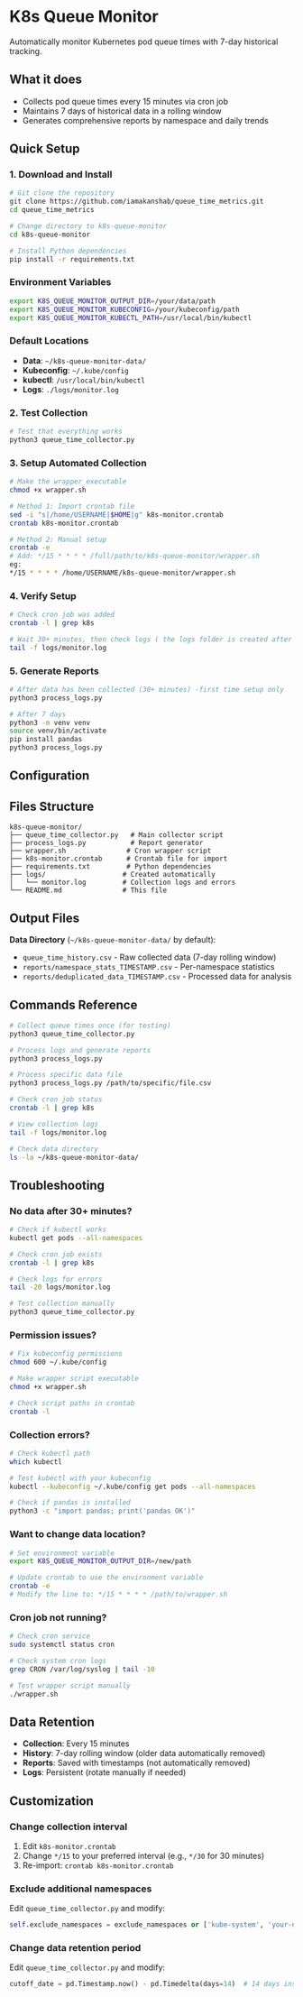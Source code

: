 # K8s Queue Monitor

Automatically monitor Kubernetes pod queue times with 7-day historical tracking.

## What it does

- Collects pod queue times every 15 minutes via cron job
- Maintains 7 days of historical data in a rolling window
- Generates comprehensive reports by namespace and daily trends

## Quick Setup

### 1. Download and Install

```bash
# Git clone the repository
git clone https://github.com/iamakanshab/queue_time_metrics.git
cd queue_time_metrics

# Change directory to k8s-queue-monitor
cd k8s-queue-monitor

# Install Python dependencies
pip install -r requirements.txt
```
### Environment Variables 

```bash
export K8S_QUEUE_MONITOR_OUTPUT_DIR=/your/data/path
export K8S_QUEUE_MONITOR_KUBECONFIG=/your/kubeconfig/path
export K8S_QUEUE_MONITOR_KUBECTL_PATH=/usr/local/bin/kubectl
```

### Default Locations

- **Data**: `~/k8s-queue-monitor-data/`
- **Kubeconfig**: `~/.kube/config`
- **kubectl**: `/usr/local/bin/kubectl`
- **Logs**: `./logs/monitor.log`


### 2. Test Collection 

```bash
# Test that everything works
python3 queue_time_collector.py
```

### 3. Setup Automated Collection

```bash
# Make the wrapper executable
chmod +x wrapper.sh
```

```bash
# Method 1: Import crontab file 
sed -i "s|/home/USERNAME|$HOME|g" k8s-monitor.crontab
crontab k8s-monitor.crontab

# Method 2: Manual setup
crontab -e
# Add: */15 * * * * /full/path/to/k8s-queue-monitor/wrapper.sh
eg:
*/15 * * * * /home/USERNAME/k8s-queue-monitor/wrapper.sh
```

### 4. Verify Setup

```bash
# Check cron job was added
crontab -l | grep k8s

# Wait 30+ minutes, then check logs ( the logs folder is created after running the wrapper.sh script)
tail -f logs/monitor.log
```

### 5. Generate Reports

```bash
# After data has been collected (30+ minutes) -first time setup only
python3 process_logs.py

# After 7 days
python3 -m venv venv
source venv/bin/activate
pip install pandas
python3 process_logs.py
```

## Configuration


## Files Structure

```
k8s-queue-monitor/
├── queue_time_collector.py   # Main collector script
├── process_logs.py           # Report generator
├── wrapper.sh               # Cron wrapper script
├── k8s-monitor.crontab      # Crontab file for import
├── requirements.txt         # Python dependencies
├── logs/                   # Created automatically
│   └── monitor.log         # Collection logs and errors
└── README.md               # This file
```

## Output Files

**Data Directory** (`~/k8s-queue-monitor-data/` by default):
- `queue_time_history.csv` - Raw collected data (7-day rolling window)
- `reports/namespace_stats_TIMESTAMP.csv` - Per-namespace statistics
- `reports/deduplicated_data_TIMESTAMP.csv` - Processed data for analysis

## Commands Reference

```bash
# Collect queue times once (for testing)
python3 queue_time_collector.py

# Process logs and generate reports
python3 process_logs.py

# Process specific data file
python3 process_logs.py /path/to/specific/file.csv

# Check cron job status
crontab -l | grep k8s

# View collection logs
tail -f logs/monitor.log

# Check data directory
ls -la ~/k8s-queue-monitor-data/
```

## Troubleshooting

### No data after 30+ minutes?

```bash
# Check if kubectl works
kubectl get pods --all-namespaces

# Check cron job exists
crontab -l | grep k8s

# Check logs for errors
tail -20 logs/monitor.log

# Test collection manually
python3 queue_time_collector.py
```

### Permission issues?

```bash
# Fix kubeconfig permissions
chmod 600 ~/.kube/config

# Make wrapper script executable
chmod +x wrapper.sh

# Check script paths in crontab
crontab -l
```

### Collection errors?

```bash
# Check kubectl path
which kubectl

# Test kubectl with your kubeconfig
kubectl --kubeconfig ~/.kube/config get pods --all-namespaces

# Check if pandas is installed
python3 -c "import pandas; print('pandas OK')"
```

### Want to change data location?

```bash
# Set environment variable
export K8S_QUEUE_MONITOR_OUTPUT_DIR=/new/path

# Update crontab to use the environment variable
crontab -e
# Modify the line to: */15 * * * * /path/to/wrapper.sh
```

### Cron job not running?

```bash
# Check cron service
sudo systemctl status cron

# Check system cron logs
grep CRON /var/log/syslog | tail -10

# Test wrapper script manually
./wrapper.sh
```

## Data Retention

- **Collection**: Every 15 minutes
- **History**: 7-day rolling window (older data automatically removed)
- **Reports**: Saved with timestamps (not automatically removed)
- **Logs**: Persistent (rotate manually if needed)

## Customization

### Change collection interval

1. Edit `k8s-monitor.crontab`
2. Change `*/15` to your preferred interval (e.g., `*/30` for 30 minutes)
3. Re-import: `crontab k8s-monitor.crontab`

### Exclude additional namespaces

Edit `queue_time_collector.py` and modify:
```python
self.exclude_namespaces = exclude_namespaces or ['kube-system', 'your-namespace']
```

### Change data retention period

Edit `queue_time_collector.py` and modify:
```python
cutoff_date = pd.Timestamp.now() - pd.Timedelta(days=14)  # 14 days instead of 7
```
